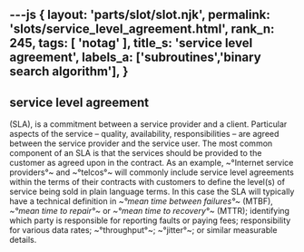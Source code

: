 ---js
{
  layout: 'parts/slot/slot.njk',
  permalink: 'slots/service_level_agreement.html',
  rank_n: 245,
  tags: [ 'notag' ],
  title_s: 'service level agreement',
  labels_a: ['subroutines','binary search algorithm'],
}
---
## service level agreement

(SLA), is a commitment between a service provider and a client. Particular aspects of the service&#160;– quality, availability, responsibilities&#160;– are agreed between the service provider and the service user. The most common component of an SLA is that the services should be provided to the customer as agreed upon in the contract. As an example, ~°Internet service providers°~ and ~°telcos°~ will commonly include service level agreements within the terms of their contracts with customers to define the level(s) of service being sold in plain language terms. In this case the SLA will typically have a technical definition in  <i>~°mean time between failures°~</i> (MTBF), <i>~°mean time to repair°~</i> or <i>~°mean time to recovery°~</i> (MTTR); identifying which party is responsible for reporting faults or paying fees; responsibility for various data rates; ~°throughput°~; ~°jitter°~; or similar measurable details.
